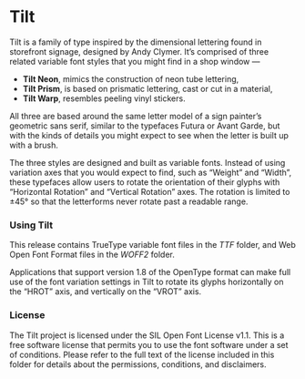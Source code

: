 # Tilt

Tilt is a family of type inspired by the dimensional lettering found in storefront signage, designed by Andy Clymer. It’s comprised of three related variable font styles that you might find in a shop window — 

- **Tilt Neon**, mimics the construction of neon tube lettering,
- **Tilt Prism**, is based on prismatic lettering, cast or cut in a material,
- **Tilt Warp**, resembles peeling vinyl stickers.

All three are based around the same letter model of a sign painter’s geometric sans serif, similar to the typefaces Futura or Avant Garde, but with the kinds of details you might expect to see when the letter is built up with a brush. 

The three styles are designed and built as variable fonts. Instead of using variation axes that you would expect to find, such as “Weight” and “Width”, these typefaces allow users to rotate the orientation of their glyphs with “Horizontal Rotation” and “Vertical Rotation” axes. The rotation is limited to ±45° so that the letterforms never rotate past a readable range.

### Using Tilt

This release contains TrueType variable font files in the *TTF* folder, and Web Open Font Format files in the *WOFF2* folder. 

Applications that support version 1.8 of the OpenType format can make full use of the font variation settings in Tilt to rotate its glyphs horizontally on the “HROT” axis, and vertically on the “VROT” axis.

### License

The Tilt project is licensed under the SIL Open Font License v1.1. This is a free software license that permits you to use the font software under a set of conditions. Please refer to the full text of the license included in this folder for details about the permissions, conditions, and disclaimers.
